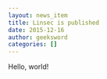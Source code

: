 ```yaml
---
layout: news_item
title: Linsec is published
date: 2015-12-16
author: geeksword 
categories: []
---
```


Hello, world!

